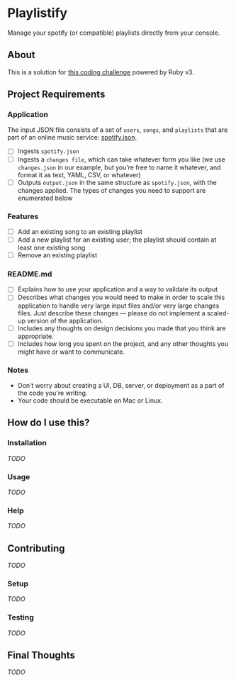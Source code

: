 # Playlistify

Manage your spotify (or compatible) playlists directly from your console.

## About

This is a solution for [this coding challenge](https://gist.github.com/vitchell/a081703591116bab7e859cc000c98495)
powered by Ruby v3.

## Project Requirements

### Application

The input JSON file consists of a set of `users`, `songs`, and `playlists`
that are part of an online music service: [spotify.json](https://gist.githubusercontent.com/vitchell/fe0b1cb51e158058fb1b9d827584d01f/raw/f00f4d94d9d87b0d928bb3766a2667fb502d7407/spotify.json).

- [ ] Ingests `spotify.json`
- [ ] Ingests a `changes file`, which can take whatever form you like (we use
  `changes.json` in our example, but you’re free to name it whatever, and format
  it as text, YAML, CSV, or whatever)
- [ ] Outputs `output.json` in the same structure as `spotify.json`, with the
  changes applied. The types of changes you need to support are enumerated below

### Features
- [ ] Add an existing song to an existing playlist
- [ ] Add a new playlist for an existing user; the playlist should contain at
  least one existing song
- [ ] Remove an existing playlist

### README.md
- [ ] Explains how to use your application and a way to validate its output
- [ ] Describes what changes you would need to make in order to scale this
  application to handle very large input files and/or very large changes files.
  Just describe these changes — please do not implement a scaled-up version of
  the application.
- [ ] Includes any thoughts on design decisions you made that you think are
  appropriate.
- [ ] Includes how long you spent on the project, and any other thoughts you
  might have or want to communicate.

### Notes
- Don’t worry about creating a UI, DB, server, or deployment as a part of the
  code you're writing.
- Your code should be executable on Mac or Linux.

## How do I use this?

### Installation

_TODO_

### Usage

_TODO_

### Help

_TODO_

## Contributing

_TODO_

### Setup

_TODO_

### Testing

_TODO_

## Final Thoughts

_TODO_
